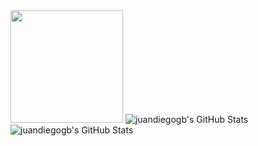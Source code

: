   <img height="180em" src="https://github-readme-stats-eight-theta.vercel.app/api?username=Juandiegogb&show_icons=true&theme=algolia&include_all_commits=true&count_private=true"/>
<img src="https://github-readme-stats.vercel.app/api/top-langs/?username=juandiegogb&theme=default&show_icons=true&hide_border=true&layout=compact" alt="juandiegogb's GitHub Stats" />
<img src="https://github-readme-streak-stats.herokuapp.com/?user=juandiegogb&theme=default&hide_border=true" alt="juandiegogb's GitHub Stats" />
